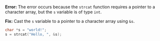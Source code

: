 **Error:** The error occurs because the `strcat` function requires a pointer to a character array, but the `s` variable is of type `int`.

**Fix:** Cast the `s` variable to a pointer to a character array using `&s`.

```c
char *s = "world!";
s = strcat("Hello, ", &s);
```
